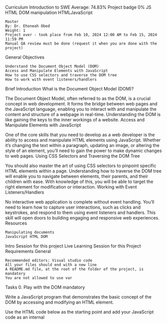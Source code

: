

Curriculum
Introduction to SWE Average: 74.83%
Project badge
0%
JS HTML DOM manipulation
HTMLJavaScript

    Master
    By: Dr. Ehoneah Obed
    Weight: 1
    Project over - took place from Feb 10, 2024 12:00 AM to Feb 15, 2024 11:59 PM
    Manual QA review must be done (request it when you are done with the project)

General Objectives

    Understand the Document Object Model (DOM)
    Access and Manipulate Elements with JavaScript
    How to use CSS selectors and traverse the DOM tree
    How to work with event listeners/handlers

Brief Introduction
What is the Document Object Model (DOM)?

The Document Object Model, often referred to as the DOM, is a crucial concept in web development. It forms the bridge between web pages and the JavaScript language, enabling you to interact with and manipulate the content and structure of a webpage in real-time. Understanding the DOM is like gaining the keys to the inner workings of a website.
Access and Manipulate Elements with JavaScript

One of the core skills that you need to develop as a web developer is the ability to access and manipulate HTML elements using JavaScript. Whether it’s changing the text within a paragraph, updating an image, or altering the style of an element, you’ll need to gain the power to make dynamic changes to web pages.
Using CSS Selectors and Traversing the DOM Tree

You should also master the art of using CSS selectors to pinpoint specific HTML elements within a page. Understanding how to traverse the DOM tree will enable you to navigate between elements, their parents, and their children with ease. With knowledge of this, you will be able to target the right element for modification or interaction.
Working with Event Listeners/Handlers

No interactive web application is complete without event handling. You’ll need to learn how to capture user interactions, such as clicks and keystrokes, and respond to them using event listeners and handlers. This skill will open doors to building engaging and responsive web experiences.
Resources

    Manipulating documents
    JavaScript HTML DOM

Intro Session for this project
Live Learning Session for this Project
Requirements
General

    Recommended editors: Visual studio code
    All your files should end with a new line
    A README.md file, at the root of the folder of the project, is mandatory
    You are not allowed to use var

Tasks
0. Play with the DOM
mandatory

Write a JavaScript program that demonstrates the basic concept of the DOM by accessing and modifying an HTML element.

Use the HTML code below as the starting point and add your JavaScript code as an internal <script> tag:

<!DOCTYPE html>
<html>
<head>
  <title>DOM Introduction</title>
</head>
<body>
  <p id="myParagraph">This is a paragraph.</p>
</body>
</html>

    Write JavaScript code to select the element using its id and store it in a variable
    Use the DOM API to modify the content of the <p> element to I successfully updated this paragraph with javascript
    Make use of document.getElementById
    Verify that the program successfully modifies the element content when the HTML file is opened in a browser.

Repo:

    GitHub repository: alx_javascript
    Directory: dom_manipulation
    File: 0-select-id.html

0/11 pts
1. Selecting HTML Elements Using Selectors
mandatory

Write a JavaScript program that demonstrates the use of selectors to select specific HTML elements.

Use the HTML code below as the starting point and add your JavaScript code as an internal <script> tag:

<!DOCTYPE html>
<html>
<head>
  <title>Selecting Elements</title>
  <style>
    .highlight {
      color: red;
    }
  </style>
</head>
<body>
  <p class="highlight">This is a highlighted paragraph.</p>
  <p>This is a normal paragraph.</p>
</body>
</html>

    Use the DOM API to modify the format of the <p class="highlight"> element to make the content boldened
    Make use of document.querySelectorAll
    Verify that the program successfully modifies the element content when the HTML file is opened in a browser.

Repo:

    GitHub repository: alx_javascript
    Directory: dom_manipulation
    File: 1-select-class.html

0/11 pts
2. Modifying Element Content, Attributes, and Styles
mandatory

Write a JavaScript program that demonstrates the use of selectors to select specific HTML elements.

Use the HTML code below as the starting point and add your JavaScript code as an internal <script> tag:

<!DOCTYPE html>
<html>
<head>
  <title>Modifying Elements</title>
  <style>
    img {
      border: 1px solid black;
    }
  </style>
</head>
<body>
  <img id="myImage" src="https://picsum.photos/200/300" alt="My Image">
</body>
</html>

    Write JavaScript code to select the <img> element using its id and store it in a variable.
    Use the DOM API to modify the following:
        the src to https://picsum.photos/200/301,
        the alt to New image
        the border style to 2px solid red
    Make use of document.getElementById
    Verify that the program successfully modifies the element content when the HTML file is opened in a browser.

Repo:

    GitHub repository: alx_javascript
    Directory: dom_manipulation
    File: 2-select-image.html

0/6 pts
3. Creating, Appending, and Removing Elements
mandatory

Write a JavaScript program that demonstrates the creation, appending, and removal of elements using the DOM.

Use the HTML code below as the starting point and add your JavaScript code as an internal <script> tag:

<!DOCTYPE html>
<html>
<head>
  <title>Creating and Removing Elements</title>
</head>
<body>
  <div id="container"></div>
</body>
</html>

    Write JavaScript code to select the container element using its id and store it in a variable.
    Use the DOM API to create a new <p> element, and add New paragraph as its content
    Append the newly created elements to the container element.
    Add a button that removes/hides the newly created paragraph when first click and shows it when clicked again
    Verify that the program successfully creates, appends, and toggles elements when the HTML file is opened in a browser.

Repo:

    GitHub repository: alx_javascript
    Directory: dom_manipulation
    File: 3-multiple-actions.html

0/7 pts
Score
Project badge
0%

Please review all the tasks before you start the peer review.
Previous project
Copyright © 2024 ALX, All rights reserved.
